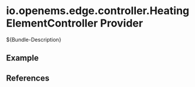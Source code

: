 # io.openems.edge.controller.HeatingElementController Provider

${Bundle-Description}

## Example

## References

